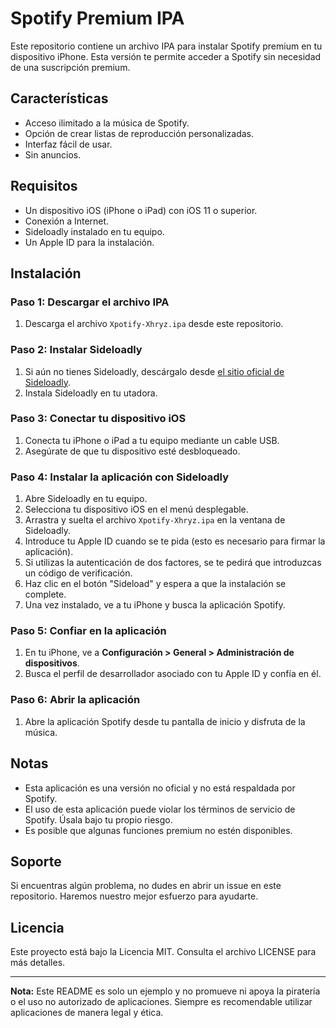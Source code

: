 # Spotify Premium IPA

Este repositorio contiene un archivo IPA para instalar Spotify premium en tu dispositivo iPhone. Esta versión te permite acceder a Spotify sin necesidad de una suscripción premium.

## Características

- Acceso ilimitado a la música de Spotify.
- Opción de crear listas de reproducción personalizadas.
- Interfaz fácil de usar.
- Sin anuncios.

## Requisitos

- Un dispositivo iOS (iPhone o iPad) con iOS 11 o superior.
- Conexión a Internet.
- Sideloadly instalado en tu equipo.
- Un Apple ID para la instalación.

## Instalación

### Paso 1: Descargar el archivo IPA

1. Descarga el archivo `Xpotify-Xhryz.ipa` desde este repositorio.

### Paso 2: Instalar Sideloadly

1. Si aún no tienes Sideloadly, descárgalo desde [el sitio oficial de Sideloadly](https://sideloadly.io/).
2. Instala Sideloadly en tu utadora.

### Paso 3: Conectar tu dispositivo iOS

1. Conecta tu iPhone o iPad a tu equipo mediante un cable USB.
2. Asegúrate de que tu dispositivo esté desbloqueado.

### Paso 4: Instalar la aplicación con Sideloadly

1. Abre Sideloadly en tu equipo.
2. Selecciona tu dispositivo iOS en el menú desplegable.
3. Arrastra y suelta el archivo `Xpotify-Xhryz.ipa` en la ventana de Sideloadly.
4. Introduce tu Apple ID cuando se te pida (esto es necesario para firmar la aplicación).
5. Si utilizas la autenticación de dos factores, se te pedirá que introduzcas un código de verificación.
6. Haz clic en el botón "Sideload" y espera a que la instalación se complete.
7. Una vez instalado, ve a tu iPhone y busca la aplicación Spotify.

### Paso 5: Confiar en la aplicación

1. En tu iPhone, ve a **Configuración > General > Administración de dispositivos**.
2. Busca el perfil de desarrollador asociado con tu Apple ID y confía en él.

### Paso 6: Abrir la aplicación

1. Abre la aplicación Spotify desde tu pantalla de inicio y disfruta de la música.

## Notas

- Esta aplicación es una versión no oficial y no está respaldada por Spotify.
- El uso de esta aplicación puede violar los términos de servicio de Spotify. Úsala bajo tu propio riesgo.
- Es posible que algunas funciones premium no estén disponibles.

## Soporte

Si encuentras algún problema, no dudes en abrir un issue en este repositorio. Haremos nuestro mejor esfuerzo para ayudarte.

## Licencia

Este proyecto está bajo la Licencia MIT. Consulta el archivo LICENSE para más detalles.

---

**Nota:** Este README es solo un ejemplo y no promueve ni apoya la piratería o el uso no autorizado de aplicaciones. Siempre es recomendable utilizar aplicaciones de manera legal y ética.
